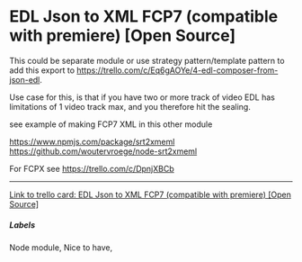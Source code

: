 # EDL Json to XML FCP7 (compatible with premiere) [Open Source]

This could be separate module or use strategy pattern/template pattern to add this export to https://trello.com/c/Eq6gAOYe/4-edl-composer-from-json-edl.

Use case for this, is that if you have two or more track of video EDL has limitations of 1 video track max, and you therefore hit the sealing.


see example of making FCP7 XML in this other module

https://www.npmjs.com/package/srt2xmeml
https://github.com/woutervroege/node-srt2xmeml

For FCPX see https://trello.com/c/DpnjXBCb

---

[Link to trello card: EDL Json to XML FCP7 (compatible with premiere) [Open Source]](https://trello.com/c/3T7xosMI)

##### Labels

Node module, Nice to have, 